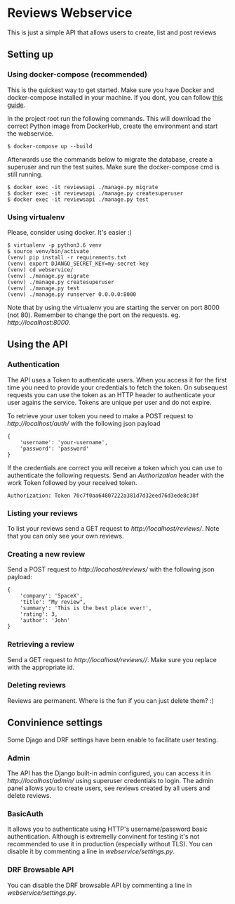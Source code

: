 # Reviews Webservice #
This is just a simple API that allows users to create, list and post reviews

## Setting up ##

### Using docker-compose (recommended) ###
This is the quickest way to get started. Make sure you have Docker and
docker-compose installed in your machine. If you dont, you can follow
[this guide](https://docs.docker.com/install/).

In the project root run the following commands. This will download the correct
Python image from DockerHub, create the environment and start the webservice.

    $ docker-compose up --build

Afterwards use the commands below to migrate the database, create a superuser
and run the test suites. Make sure the docker-compose cmd is still running.

    $ docker exec -it reviewsapi ./manage.py migrate
    $ docker exec -it reviewsapi ./manage.py createsuperuser
    $ docker exec -it reviewsapi ./manage.py test

### Using virtualenv ###
Please, consider using docker. It's easier :)

    $ virtualenv -p python3.6 venv
    $ source venv/bin/activate
    (venv) pip install -r requirements.txt
    (venv) export DJANGO_SECRET_KEY=my-secret-key
    (venv) cd webservice/
    (venv) ./manage.py migrate
    (venv) ./manage.py createsuperuser
    (venv) ./manage.py test
    (venv) ./manage.py runserver 0.0.0.0:8000

Note that by using the virtualenv you are starting the server on port 8000 (not 80).
Remember to change the port on the requests. eg. *http://localhost:8000*.

## Using the API ##

### Authentication ###
The API uses a Token to authenticate users. When you access it for the first time
you need to provide your credentials to fetch the token. On subsequest requests you
can use the token as an HTTP header to authenticate your user agains the service.
Tokens are unique per user and do not expire.

To retrieve your user token you need to make a POST request to *http://localhost/auth/*
with the following json payload

    {
        'username': 'your-username',
        'password': 'password'
    }

If the credentials are correct you will receive a token which you can use to
authenticate the following requests. Send an *Authorization* header with the
work Token followed by your received token.

    Authorization: Token 70c7f0aa64807222a381d7d32eed76d3ede8c38f

### Listing your reviews ###
To list your reviews send a GET request to *http://localhost/reviews/*. Note
that you can only see your own reviews.

### Creating a new review ###
Send a POST request to *http://locahost/reviews/* with the following json payload:

    {
        'company': 'SpaceX',
        'title': "My review",
        'summary': 'This is the best place ever!',
        'rating': 3,
        'author': 'John'
    }

### Retrieving a review ###
Send a GET request to *http://localhost/reviews/<REVIEW-ID>/*. Make sure you replace
*<REVIEW-ID>* with the appropriate id.

### Deleting reviews ###
Reviews are permanent. Where is the fun if you can just delete them? :)

## Convinience settings ##
Some Djago and DRF settings have been enable to facilitate user testing.

### Admin ###
The API has the Django built-in admin configured, you can access it in
*http://localhost/admin/* using superuser credentials to login. The admin
panel allows you to create users, see reviews created by all users and delete reviews.

### BasicAuth ###
It allows you to authenticate using HTTP's username/password basic authentication.
Although is extremelly convinent for testing it's not recommended to use it in
production (especially without TLS). You can disable it by commenting a line in
*webservice/settings.py*.

### DRF Browsable API ###
You can disable the DRF browsable API by commenting a line in *webservice/settings.py*.
